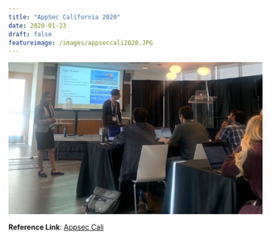 ```yaml
---
title: "AppSec California 2020"
date: 2020-01-23
draft: false
featureimage: /images/appseccali2020.JPG
---
```



![Appsec cali](/images/appseccali2020.JPG)

**Reference Link**: [Appsec Cali](https://appseccalifornia2020.sched.com/event/XLsy/web-application-hacking-training) 

